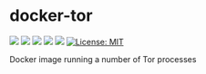 # docker-tor

[![](https://img.shields.io/docker/cloud/build/mateumann/tor.svg)](https://cloud.docker.com/repository/docker/mateumann/tor/builds/) [![](https://images.microbadger.com/badges/version/mateumann/tor.svg)](https://microbadger.com/images/mateumann/tor) [![](https://images.microbadger.com/badges/commit/mateumann/tor.svg)](https://microbadger.com/images/mateumann/tor) [![](https://images.microbadger.com/badges/image/mateumann/tor.svg)](https://microbadger.com/images/mateumann/tor) [![](https://img.shields.io/docker/stars/mateumann/tor.svg)](https://hub.docker.com/r/mateumann/tor)  [![License: MIT](https://img.shields.io/badge/License-MIT-lightgrey.svg)](https://opensource.org/licenses/MIT)

Docker image running a number of Tor processes
